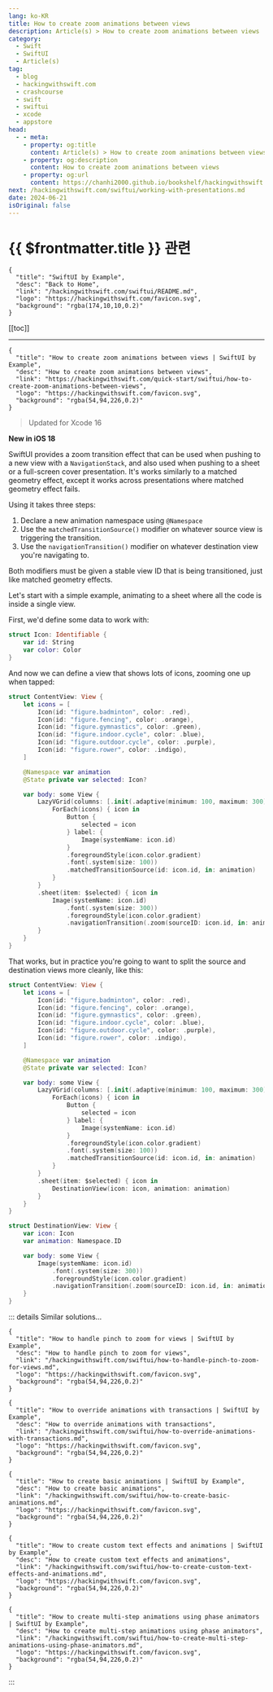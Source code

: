 ```yaml
---
lang: ko-KR
title: How to create zoom animations between views
description: Article(s) > How to create zoom animations between views
category:
  - Swift
  - SwiftUI
  - Article(s)
tag: 
  - blog
  - hackingwithswift.com
  - crashcourse
  - swift
  - swiftui
  - xcode
  - appstore
head:
  - - meta:
    - property: og:title
      content: Article(s) > How to create zoom animations between views
    - property: og:description
      content: How to create zoom animations between views
    - property: og:url
      content: https://chanhi2000.github.io/bookshelf/hackingwithswift.com/swiftui/how-to-create-zoom-animations-between-views.html
next: /hackingwithswift.com/swiftui/working-with-presentations.md
date: 2024-06-21
isOriginal: false
---
```


# {{ $frontmatter.title }} 관련

```component VPCard
{
  "title": "SwiftUI by Example",
  "desc": "Back to Home",
  "link": "/hackingwithswift.com/swiftui/README.md",
  "logo": "https://hackingwithswift.com/favicon.svg",
  "background": "rgba(174,10,10,0.2)"
}
```

[[toc]]

---

```component VPCard
{
  "title": "How to create zoom animations between views | SwiftUI by Example",
  "desc": "How to create zoom animations between views",
  "link": "https://hackingwithswift.com/quick-start/swiftui/how-to-create-zoom-animations-between-views",
  "logo": "https://hackingwithswift.com/favicon.svg",
  "background": "rgba(54,94,226,0.2)"
}
```

> Updated for Xcode 16

**New in iOS 18**

SwiftUI provides a zoom transition effect that can be used when pushing to a new view with a `NavigationStack`, and also used when pushing to a sheet or a full-screen cover presentation. It's works similarly to a matched geometry effect, except it works across presentations where matched geometry effect fails.

Using it takes three steps:

1. Declare a new animation namespace using `@Namespace`
2. Use the `matchedTransitionSource()` modifier on whatever source view is triggering the transition.
3. Use the `navigationTransition()` modifier on whatever destination view you're navigating to.

Both modifiers must be given a stable view ID that is being transitioned, just like matched geometry effects.

Let's start with a simple example, animating to a sheet where all the code is inside a single view.

First, we'd define some data to work with:

```swift
struct Icon: Identifiable {
    var id: String
    var color: Color
}
```

And now we can define a view that shows lots of icons, zooming one up when tapped:

```swift
struct ContentView: View {
    let icons = [
        Icon(id: "figure.badminton", color: .red),
        Icon(id: "figure.fencing", color: .orange),
        Icon(id: "figure.gymnastics", color: .green),
        Icon(id: "figure.indoor.cycle", color: .blue),
        Icon(id: "figure.outdoor.cycle", color: .purple),
        Icon(id: "figure.rower", color: .indigo),
    ]

    @Namespace var animation
    @State private var selected: Icon?

    var body: some View {
        LazyVGrid(columns: [.init(.adaptive(minimum: 100, maximum: 300))]) {
            ForEach(icons) { icon in
                Button {
                    selected = icon
                } label: {
                    Image(systemName: icon.id)
                }
                .foregroundStyle(icon.color.gradient)
                .font(.system(size: 100))
                .matchedTransitionSource(id: icon.id, in: animation)
            }
        }
        .sheet(item: $selected) { icon in
            Image(systemName: icon.id)
                .font(.system(size: 300))
                .foregroundStyle(icon.color.gradient)
                .navigationTransition(.zoom(sourceID: icon.id, in: animation))
        }
    }
}
```

That works, but in practice you're going to want to split the source and destination views more cleanly, like this:

```swift
struct ContentView: View {
    let icons = [
        Icon(id: "figure.badminton", color: .red),
        Icon(id: "figure.fencing", color: .orange),
        Icon(id: "figure.gymnastics", color: .green),
        Icon(id: "figure.indoor.cycle", color: .blue),
        Icon(id: "figure.outdoor.cycle", color: .purple),
        Icon(id: "figure.rower", color: .indigo),
    ]

    @Namespace var animation
    @State private var selected: Icon?

    var body: some View {
        LazyVGrid(columns: [.init(.adaptive(minimum: 100, maximum: 300))]) {
            ForEach(icons) { icon in
                Button {
                    selected = icon
                } label: {
                    Image(systemName: icon.id)
                }
                .foregroundStyle(icon.color.gradient)
                .font(.system(size: 100))
                .matchedTransitionSource(id: icon.id, in: animation)
            }
        }
        .sheet(item: $selected) { icon in
            DestinationView(icon: icon, animation: animation)
        }
    }
}

struct DestinationView: View {
    var icon: Icon
    var animation: Namespace.ID

    var body: some View {
        Image(systemName: icon.id)
            .font(.system(size: 300))
            .foregroundStyle(icon.color.gradient)
            .navigationTransition(.zoom(sourceID: icon.id, in: animation))
    }
}
```

::: details Similar solutions…

```component VPCard
{
  "title": "How to handle pinch to zoom for views | SwiftUI by Example",
  "desc": "How to handle pinch to zoom for views",
  "link": "/hackingwithswift.com/swiftui/how-to-handle-pinch-to-zoom-for-views.md",
  "logo": "https://hackingwithswift.com/favicon.svg",
  "background": "rgba(54,94,226,0.2)"
}
```

```component VPCard
{
  "title": "How to override animations with transactions | SwiftUI by Example",
  "desc": "How to override animations with transactions",
  "link": "/hackingwithswift.com/swiftui/how-to-override-animations-with-transactions.md",
  "logo": "https://hackingwithswift.com/favicon.svg",
  "background": "rgba(54,94,226,0.2)"
}
```

```component VPCard
{
  "title": "How to create basic animations | SwiftUI by Example",
  "desc": "How to create basic animations",
  "link": "/hackingwithswift.com/swiftui/how-to-create-basic-animations.md",
  "logo": "https://hackingwithswift.com/favicon.svg",
  "background": "rgba(54,94,226,0.2)"
}
```

```component VPCard
{
  "title": "How to create custom text effects and animations | SwiftUI by Example",
  "desc": "How to create custom text effects and animations",
  "link": "/hackingwithswift.com/swiftui/how-to-create-custom-text-effects-and-animations.md",
  "logo": "https://hackingwithswift.com/favicon.svg",
  "background": "rgba(54,94,226,0.2)"
}
```

```component VPCard
{
  "title": "How to create multi-step animations using phase animators | SwiftUI by Example",
  "desc": "How to create multi-step animations using phase animators",
  "link": "/hackingwithswift.com/swiftui/how-to-create-multi-step-animations-using-phase-animators.md",
  "logo": "https://hackingwithswift.com/favicon.svg",
  "background": "rgba(54,94,226,0.2)"
}
```

:::

